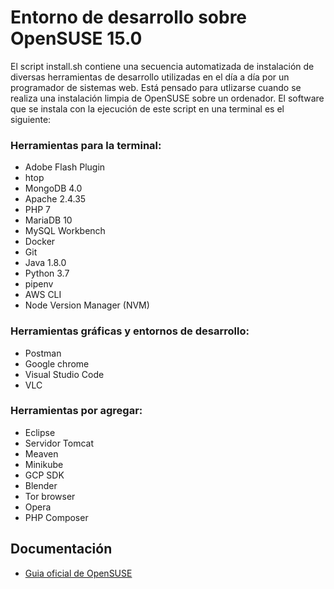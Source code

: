 # Entorno de desarrollo sobre OpenSUSE 15.0
El script install.sh contiene una secuencia automatizada de instalación de diversas herramientas de desarrollo utilizadas en el día a día por un programador de sistemas web. Está pensado para utlizarse cuando se realiza una instalación limpia de OpenSUSE sobre un ordenador. El software que se instala con la ejecución de este script en una terminal es el siguiente:

### Herramientas para la terminal:

 - Adobe Flash Plugin
 - htop
 - MongoDB 4.0
 - Apache 2.4.35
 - PHP 7
 - MariaDB 10
 - MySQL Workbench
 - Docker
 - Git
 - Java 1.8.0
 - Python 3.7
 - pipenv
 - AWS CLI
 - Node Version Manager (NVM)

### Herramientas gráficas y entornos de desarrollo:
 - Postman
 - Google chrome
 - Visual Studio Code
 - VLC

### Herramientas por agregar:

 - Eclipse
 - Servidor Tomcat
 - Meaven
 - Minikube
 - GCP SDK
 - Blender
 - Tor browser
 - Opera
 - PHP Composer

## Documentación
 - [Guia oficial de OpenSUSE](https://doc.opensuse.org/documentation/leap/reference/html/book.opensuse.reference/book.opensuse.reference.html) 